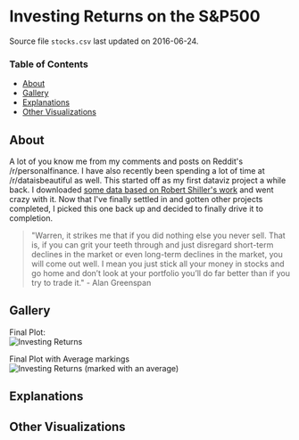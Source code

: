 # Investing Returns on the S&P500

Source file `stocks.csv` last updated on 2016-06-24.

### Table of Contents

* [About](https://github.com/zonination/investing/blob/master/README.md#about)
* [Gallery](https://github.com/zonination/investing/blob/master/README.md#gallery)
* [Explanations](https://github.com/zonination/investing/blob/master/README.md#explanations)
* [Other Visualizations](https://github.com/zonination/investing/blob/master/README.md#other-visualizations)

## About

A lot of you know me from my comments and posts on Reddit's /r/personalfinance. I have also recently been spending a lot of time at /r/dataisbeautiful as well. This started off as my first dataviz project a while back. I downloaded [some data based on Robert Shiller's work](https://github.com/datasets/s-and-p-500/tree/master/data) and went crazy with it. Now that I've finally settled in and gotten other projects completed, I picked this one back up and decided to finally drive it to completion.

> "Warren, it strikes me that if you did nothing else you never sell. That is, if you can grit your teeth through and just disregard short-term declines in the market or even long-term declines in the market, you will come out well. I mean you just stick all your money in stocks and go home and don’t look at your portfolio you’ll do far better than if you try to trade it." - Alan Greenspan

## Gallery


Final Plot:  
![Investing Returns](https://raw.githubusercontent.com/zonination/investing/master/returns.png)

Final Plot with Average markings  
![Investing Returns (marked with an average)](https://raw.githubusercontent.com/zonination/investing/master/returns-average.png)

## Explanations

## Other Visualizations
